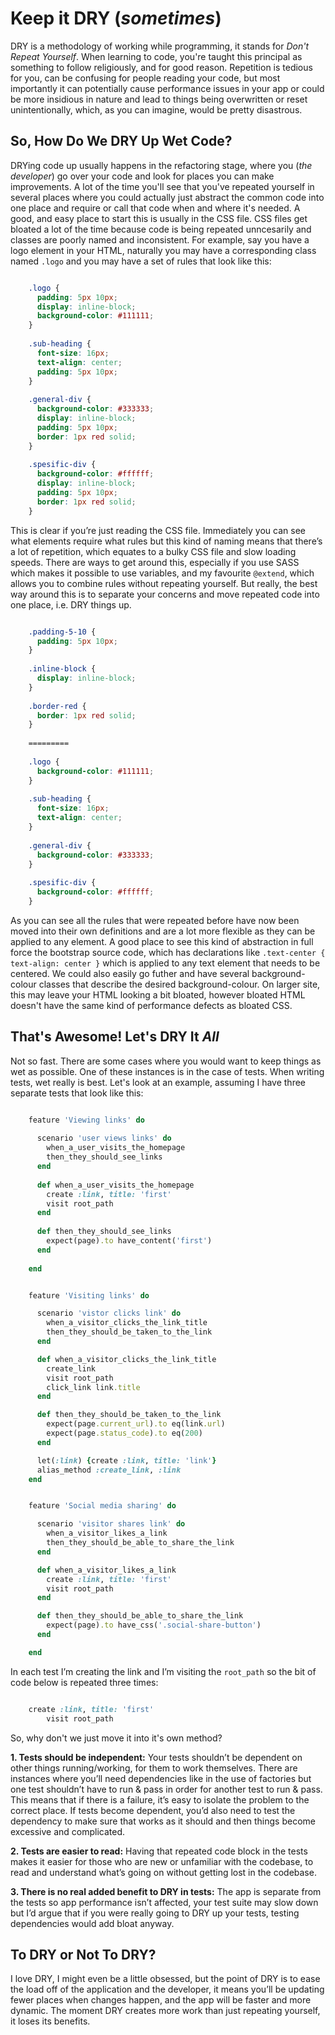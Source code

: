 # Keep it DRY (_sometimes_)

DRY is a methodology of working while programming, it stands for _Don't Repeat Yourself_. When learning to code, you're taught this principal as something to follow religiously, and for good reason. Repetition is tedious for you, can be confusing for people reading your code, but most importantly it can potentially cause performance issues in your app or could be more insidious in nature and lead to things being overwritten or reset unintentionally, which, as you can imagine, would be pretty disastrous.

## So, How Do We DRY Up Wet Code?

DRYing code up usually happens in the refactoring stage, where you (_the developer_) go over your code and look for places you can make improvements. A lot of the time you'll see that you've repeated yourself in several places where you could actually just abstract the common code into one place and require or call that code when and where it's needed. A good, and easy place to start this is usually in the CSS file. CSS files get bloated a lot of the time because code is being repeated unncesarily and classes are poorly named and inconsistent. For example, say you have a logo element in your HTML, naturally you may have a corresponding class named `.logo` and you may have a set of rules that look like this:

```css

	.logo {
	  padding: 5px 10px;
	  display: inline-block;
	  background-color: #111111;
	}
		 
	.sub-heading {
	  font-size: 16px;
	  text-align: center;
	  padding: 5px 10px;
	}
		 
	.general-div {
	  background-color: #333333;
	  display: inline-block;
	  padding: 5px 10px;
	  border: 1px red solid;
	}
		 
	.spesific-div {
	  background-color: #ffffff;
	  display: inline-block;
	  padding: 5px 10px;
	  border: 1px red solid;
	}

```

This is clear if you’re just reading the CSS file. Immediately you can see what elements require what rules but this kind of naming means that there’s a lot of repetition, which equates to a bulky CSS file and slow loading speeds. There are ways to get around this, especially if you use SASS which makes it possible to use variables, and my favourite `@extend`, which allows you to combine rules without repeating yourself. But really, the best way around this is to separate your concerns and move repeated code into one place, i.e. DRY things up.

```css

	.padding-5-10 {
	  padding: 5px 10px;
	}
	 
	.inline-block {
	  display: inline-block;
	}
	 
	.border-red {
	  border: 1px red solid;
	}
	 
	========= 
	 
	.logo {
	  background-color: #111111;
	}
	 
	.sub-heading {
	  font-size: 16px;
	  text-align: center;
	}
	 
	.general-div {
	  background-color: #333333;
	}
	 
	.spesific-div {
	  background-color: #ffffff;
	}
```

As you can see all the rules that were repeated before have now been moved into their own definitions and are a lot more flexible as they can be applied to any element. A good place to see this kind of abstraction in full force the bootstrap source code, which has declarations like `.text-center { text-align: center }` which is applied to any text element that needs to be centered. We could also easily go futher and have several background-colour classes that describe the desired background-colour. On larger site, this may leave your HTML looking a bit bloated, however bloated HTML doesn't have the same kind of performance defects as bloated CSS.

## That's Awesome! Let's DRY It _All_

Not so fast. There are some cases where you would want to keep things as wet as possible. One of these instances is in the case of tests. When writing tests, wet really is best. Let's look at an example, assuming I have three separate tests that look like this:

```ruby

	feature 'Viewing links' do
	 
	  scenario 'user views links' do
	    when_a_user_visits_the_homepage
	    then_they_should_see_links
	  end
	 
	  def when_a_user_visits_the_homepage
	    create :link, title: 'first'
	    visit root_path
	  end
	 
	  def then_they_should_see_links
	    expect(page).to have_content('first')
	  end
	 
	end
```

```ruby

	feature 'Visiting links' do

	  scenario 'vistor clicks link' do
	    when_a_visitor_clicks_the_link_title
	    then_they_should_be_taken_to_the_link
	  end

	  def when_a_visitor_clicks_the_link_title
	    create_link
	    visit root_path
	    click_link link.title 
	  end

	  def then_they_should_be_taken_to_the_link
	    expect(page.current_url).to eq(link.url)
	    expect(page.status_code).to eq(200)
	  end

	  let(:link) {create :link, title: 'link'}
	  alias_method :create_link, :link
	end

```

```ruby

	feature 'Social media sharing' do

	  scenario 'visitor shares link' do
	    when_a_visitor_likes_a_link
	    then_they_should_be_able_to_share_the_link
	  end

	  def when_a_visitor_likes_a_link
	    create :link, title: 'first'
	    visit root_path
	  end

	  def then_they_should_be_able_to_share_the_link
	    expect(page).to have_css('.social-share-button')
	  end

	end

```

In each test I’m creating the link and I’m visiting the `root_path` so the bit of code below is repeated three times:

```ruby

	create :link, title: 'first'
		visit root_path

```
So, why don't we just move it into it's own method?

**1.	Tests should be independent:** Your tests shouldn’t be dependent on other things running/working, for them to work themselves. There are instances where you’ll need dependencies like in the use of factories but one test shouldn’t have to run & pass in order for another test to run & pass. This means that if there is a failure, it’s easy to isolate the problem to the correct place. If tests become dependent, you’d also need to test the dependency to make sure that works as it should and then things become excessive and complicated.

**2.	Tests are easier to read:** Having that repeated code block in the tests makes it easier for those who are new or unfamiliar with the codebase, to read and understand what’s going on without getting lost in the codebase.

**3. There is no real added benefit to DRY in tests:** The app is separate from the tests so app performance isn’t affected, your test suite may slow down but I’d argue that if you were really going to DRY up your tests, testing dependencies would add bloat anyway.

## To DRY or Not To DRY?

I love DRY, I might even be a little obsessed, but the point of DRY is to ease the load off of the application and the developer, it means you’ll be updating fewer places when changes happen, and the app will be faster and more dynamic. The moment DRY creates more work than just repeating yourself, it loses its benefits.

